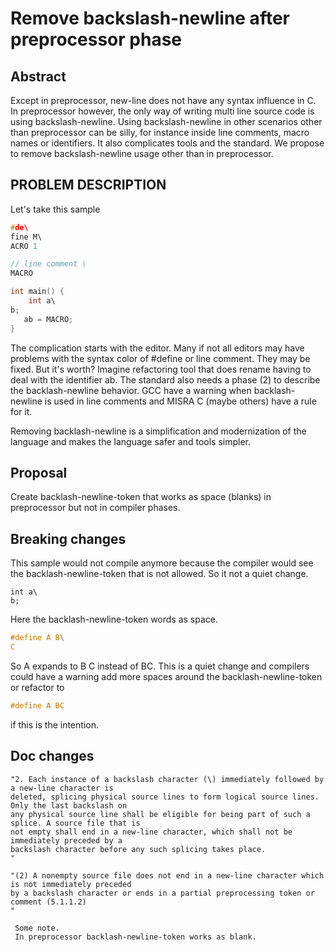 # Remove backslash-newline after preprocessor phase

## Abstract 
 
Except in preprocessor, new-line does not have any syntax influence in C. In preprocessor however, the only way of writing multi line source code is using backslash-newline. 
Using backslash-newline in other scenarios other than preprocessor can be silly, for instance inside line comments, macro names or identifiers. It also complicates tools and the standard. 
We propose to remove backslash-newline usage other than in preprocessor. 

 

## PROBLEM DESCRIPTION 

Let's take this sample 

```c
#de\ 
fine M\ 
ACRO 1 

// line comment \ 
MACRO 

int main() { 
    int a\ 
b; 
   ab = MACRO; 
} 
```

The complication starts with the editor. Many if not all editors may have problems with the syntax color of #define or line comment. They may be fixed. But it's worth? 
Imagine refactoring tool that does rename having to deal with the identifier ab. The standard also needs a phase (2) to describe the backlash-newline behavior. GCC have a warning when backlash-newline is used in line comments and MISRA C (maybe others) have a rule for it. 

Removing backlash-newline is a simplification and modernization of the language and makes the language safer and tools simpler. 
 
## Proposal

Create backlash-newline-token that works as space (blanks) in preprocessor but not in compiler phases.
## Breaking changes

This sample would not compile anymore because the compiler would see the backlash-newline-token
that is not allowed. So it not a quiet change.

```
int a\
b;
```

Here the backlash-newline-token words as space. 

```c
#define A B\
C
```
So A expands to B C instead of BC.
This is a quiet change and compilers could have a warning add more spaces around the 
backlash-newline-token or refactor to
```c
#define A BC
```
if this is the intention.

## Doc changes

```
"2. Each instance of a backslash character (\) immediately followed by a new-line character is 
deleted, splicing physical source lines to form logical source lines. Only the last backslash on 
any physical source line shall be eligible for being part of such a splice. A source file that is 
not empty shall end in a new-line character, which shall not be immediately preceded by a 
backslash character before any such splicing takes place. 
"

"(2) A nonempty source file does not end in a new-line character which is not immediately preceded 
by a backslash character or ends in a partial preprocessing token or comment (5.1.1.2) 
"
```

```
 Some note.
 In preprocessor backlash-newline-token works as blank.
```
